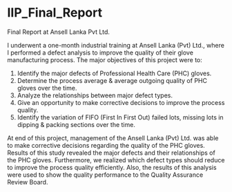 # IIP_Final_Report
Final Report at Ansell Lanka Pvt Ltd. 

I underwent a one-month industrial training at Ansell Lanka (Pvt) Ltd., where I performed a defect analysis to 
improve the quality of their glove manufacturing process. The major objectives of this project were to:

1) Identify the major defects of Professional Health Care (PHC) gloves.
2) Determine the process average & average outgoing quality of PHC gloves over the time.
3) Analyze the relationships between major defect types.
4) Give an opportunity to make corrective decisions to improve the process quality.
5) Identify the variation of FIFO (First In First Out) failed lots, missing lots in dipping & packing sections over the time.

At end of this project, management of the Ansell Lanka (Pvt) Ltd. was able to make corrective decisions regarding the quality of 
the PHC gloves. Results of this study revealed the major defects and their relationships of the PHC gloves. Furthermore, 
we realized which defect types should reduce to improve the process quality efficiently. Also, the results of this analysis 
were used to show the quality performance to the Quality Assurance Review Board. 
